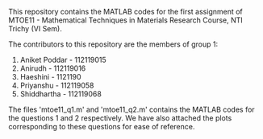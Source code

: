 This repository contains the MATLAB codes for the first assignment of MTOE11 - Mathematical Techniques in Materials Research Course, NTI Trichy (VI Sem).

The contributors to this repository are the members of group 1:
1. Aniket Poddar - 112119015 
2. Anirudh - 112119016
3. Haeshini - 1121190
4. Priyanshu - 112119058
5. Shiddhartha - 112119068

The files 'mtoe11_q1.m' and 'mtoe11_q2.m' contains the MATLAB codes for the questions 1 and 2 respectively. We have also attached the plots corresponding to these questions for ease of reference.
